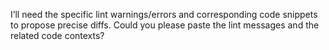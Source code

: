 I’ll need the specific lint warnings/errors and corresponding code snippets to propose precise diffs. Could you please paste the lint messages and the related code contexts?